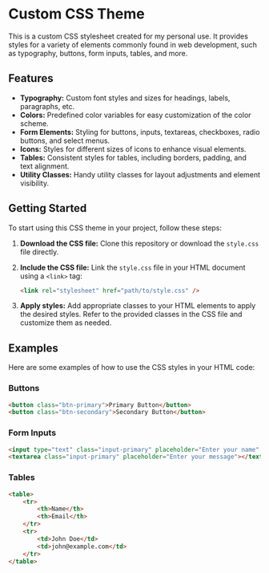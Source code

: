 # Custom CSS Theme

This is a custom CSS stylesheet created for my personal use. It provides styles for a variety of elements commonly found in web development, such as typography, buttons, form inputs, tables, and more.

## Features

-   **Typography:** Custom font styles and sizes for headings, labels, paragraphs, etc.
-   **Colors:** Predefined color variables for easy customization of the color scheme.
-   **Form Elements:** Styling for buttons, inputs, textareas, checkboxes, radio buttons, and select menus.
-   **Icons:** Styles for different sizes of icons to enhance visual elements.
-   **Tables:** Consistent styles for tables, including borders, padding, and text alignment.
-   **Utility Classes:** Handy utility classes for layout adjustments and element visibility.

## Getting Started

To start using this CSS theme in your project, follow these steps:

1. **Download the CSS file:** Clone this repository or download the `style.css` file directly.

2. **Include the CSS file:** Link the `style.css` file in your HTML document using a `<link>` tag:

    ```html
    <link rel="stylesheet" href="path/to/style.css" />
    ```

3. **Apply styles:** Add appropriate classes to your HTML elements to apply the desired styles. Refer to the provided classes in the CSS file and customize them as needed.

## Examples

Here are some examples of how to use the CSS styles in your HTML code:

### Buttons

```html
<button class="btn-primary">Primary Button</button>
<button class="btn-secondary">Secondary Button</button>
```

### Form Inputs

```html
<input type="text" class="input-primary" placeholder="Enter your name" />
<textarea class="input-primary" placeholder="Enter your message"></textarea>
```

### Tables

```html
<table>
    <tr>
        <th>Name</th>
        <th>Email</th>
    </tr>
    <tr>
        <td>John Doe</td>
        <td>john@example.com</td>
    </tr>
</table>
```
